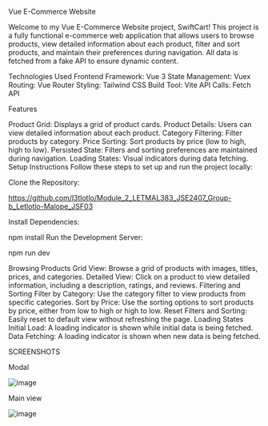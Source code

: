 Vue E-Commerce Website

Welcome to my Vue E-Commerce Website project, SwiftCart! This project is a fully functional e-commerce web application that allows users to browse products, view detailed information about each product, filter and sort products, and maintain their preferences during navigation. All data is fetched from a fake API to ensure dynamic content.

Technologies Used
Frontend Framework: Vue 3
State Management: Vuex
Routing: Vue Router
Styling: Tailwind CSS
Build Tool: Vite
API Calls: Fetch API

Features

Product Grid: Displays a grid of product cards.
Product Details: Users can view detailed information about each product.
Category Filtering: Filter products by category.
Price Sorting: Sort products by price (low to high, high to low).
Persisted State: Filters and sorting preferences are maintained during navigation.
Loading States: Visual indicators during data fetching.
Setup Instructions
Follow these steps to set up and run the project locally:

Clone the Repository:

https://github.com/l3tlotlo/Module_2_LETMAL383_JSE2407_Group-b_Letlotlo-Malope_JSF03

Install Dependencies:

npm install
Run the Development Server:

npm run dev

Browsing Products
Grid View: Browse a grid of products with images, titles, prices, and categories.
Detailed View: Click on a product to view detailed information, including a description, ratings, and reviews.
Filtering and Sorting
Filter by Category: Use the category filter to view products from specific categories.
Sort by Price: Use the sorting options to sort products by price, either from low to high or high to low.
Reset Filters and Sorting: Easily reset to default view without refreshing the page.
Loading States
Initial Load: A loading indicator is shown while initial data is being fetched.
Data Fetching: A loading indicator is shown when new data is being fetched.

SCREENSHOTS

Modal

![image](https://github.com/user-attachments/assets/b0d20125-fb41-4062-a066-bd3f95aa5715)

Main view

![image](https://github.com/user-attachments/assets/f3af1d8a-b639-4ff1-97db-e45976c4fed7)

